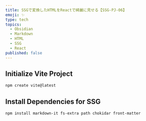 ```yaml
---
title: SSGで変換したHTMLをReactで綺麗に見せる【SSG-PJ-06】
emoji: ✨
type: tech
topics:
  - Obsidian
  - Markdown
  - HTML
  - SSG
  - React
published: false
---
```

## Initialize Vite Project 

```bash
npm create vite@latest
```

## Install Dependencies for SSG 

```bash 
npm install markdown-it fs-extra path chokidar front-matter
```